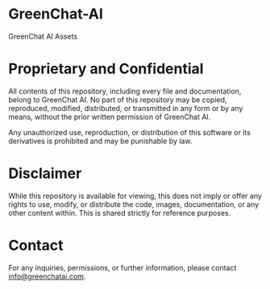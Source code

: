 # GreenChat-AI
GreenChat AI Assets

# Proprietary and Confidential
All contents of this repository, including every file and documentation, belong to GreenChat AI. No part of this repository may be copied, reproduced, modified, distributed, or transmitted in any form or by any means, without the prior written permission of GreenChat AI.

Any unauthorized use, reproduction, or distribution of this software or its derivatives is prohibited and may be punishable by law.

# Disclaimer
While this repository is available for viewing, this does not imply or offer any rights to use, modify, or distribute the code, images, documentation, or any other content within. This is shared strictly for reference purposes.

# Contact
For any inquiries, permissions, or further information, please contact info@greenchatai.com.
